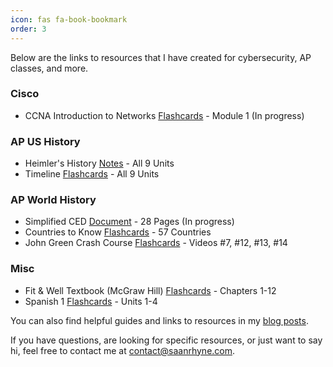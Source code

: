 ```yaml
---
icon: fas fa-book-bookmark
order: 3
---
```


Below are the links to resources that I have created for cybersecurity, AP classes, and more.

### Cisco
- CCNA Introduction to Networks [Flashcards](https://knowt.com/folder/b5eae054-ed8a-4616-bfbb-86f16a98f9bb) - Module 1 (In progress)

### AP US History
- Heimler's History [Notes](https://docs.google.com/document/d/1WD53BoYlB2iM8AfUpG2ktiLiXQlWk7J7cYzy36ASMeQ/edit?usp=sharing) - All 9 Units
- Timeline [Flashcards](https://knowt.com/flashcards/ff31c285-bb67-4b01-9e9f-3db88f67d039) - All 9 Units

### AP World History
- Simplified CED [Document](https://docs.google.com/document/d/1u2NEjHtAruCwUEJlGC2R7_VYe3kwtl6zLeiWFm1_xJY/edit?usp=sharing) - 28 Pages (In progress)
- Countries to Know [Flashcards](https://knowt.com/flashcards/905816bf-8f4a-4ada-80ae-9e521d1b29b4) - 57 Countries
- John Green Crash Course [Flashcards](https://knowt.com/folder/60d4e883-1d48-4a14-b36d-848b0283954d) - Videos #7, #12, #13, #14

### Misc
- Fit & Well Textbook (McGraw Hill) [Flashcards](https://knowt.com/folder/06e786b2-4775-449e-b7df-be152e79d2bf) - Chapters 1-12
- Spanish 1 [Flashcards](https://knowt.com/folder/4a67663c-32e4-4168-9832-23fe065b00f3) - Units 1-4

You can also find helpful guides and links to resources in my [blog posts](/categories).

If you have questions, are looking for specific resources, or just want to say hi, feel free to contact me at [contact@saanrhyne.com](mailto:contact@saanrhyne.com).
